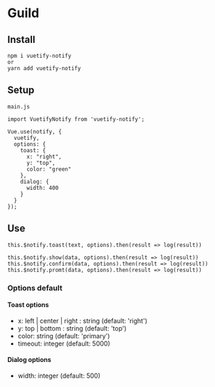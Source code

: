 # Guild

## Install

```
npm i vuetify-notify
or
yarn add vuetify-notify
```

## Setup

```
main.js

import VuetifyNotify from 'vuetify-notify';

Vue.use(notify, {
  vuetify,
  options: {
    toast: {
      x: "right",
      y: "top",
      color: "green"
    },
    dialog: {
      width: 400
    }
  }
});
```

## Use

```
this.$notify.toast(text, options).then(result => log(result))

this.$notify.show(data, options).then(result => log(result))
this.$notify.confirm(data, options).then(result => log(result))
this.$notify.promt(data, options).then(result => log(result))
```

### Options default

#### Toast options

- x: left | center | right : string (default: 'right')
- y: top | bottom : string (default: 'top')
- color: string (default: 'primary')
- timeout: integer (default: 5000)

#### Dialog options

- width: integer (default: 500)
